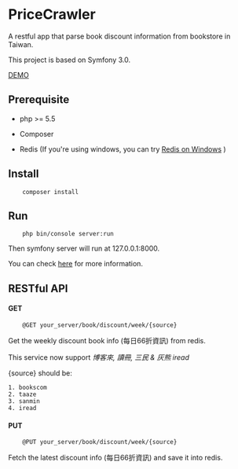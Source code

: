 # PriceCrawler

A restful app that parse book discount information from bookstore in Taiwan.

This project is based on Symfony 3.0.


[DEMO](http://maja-lin.github.io/PriceCrawler/WeeklyDiscount.html)

## Prerequisite
+   php >= 5.5

+   Composer

+   Redis  (If you're using windows, you can try [Redis on Windows](https://github.com/MSOpenTech/redis) )


## Install

        composer install

## Run

        php bin/console server:run

Then symfony server will run at 127.0.0.1:8000.

You can check [here](http://symfony.com/doc/current/book/installation.html#running-the-symfony-application) for more information.


## RESTful API

####   GET ###
        @GET your_server/book/discount/week/{source}

Get the weekly discount book info (每日66折資訊) from redis.

This service now support *博客來, 讀冊, 三民 & 灰熊 iread*

{source} should be:

    1. bookscom
    2. taaze
    3. sanmin
    4. iread


####   PUT ###
        @PUT your_server/book/discount/week/{source}

Fetch the latest discount info (每日66折資訊) and save it into redis.
